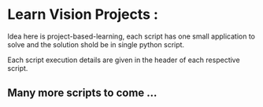 # Learn Vision Projects : 
Idea here is project-based-learning, each script has one small application to solve and the solution shold be in 
single python script.  

Each script execution details are given in the header of each respective script. 

## Many more scripts to come ...
